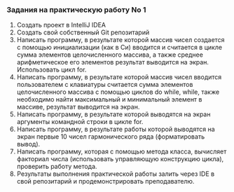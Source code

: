 ### Задания на практическую работу No 1
1. Создать проект в IntelliJ IDEA
2. Создать свой собственный Git репозитарий
3. Написать программу, в результате которой массив чисел создается с помощью инициализации (как в Си) вводится и считается в цикле сумма элементов целочисленного массива, а также среднее арифметическое его элементов результат выводится на экран. Использовать цикл for.
4. Написать программу, в результате которой массив чисел вводится пользователем с клавиатуры считается сумма элементов целочисленного массива с помощью циклов do while, while, также необходимо найти максимальный и минимальный элемент в массиве, результат выводится на экран.
5. Написать программу, в результате которой выводятся на экран аргументы командной строки в цикле for.
6. Написать программу, в результате работы которой выводятся на экран первые 10 чисел гармонического ряда (форматировать вывод).
7. Написать программу, которая с помощью метода класса, вычисляет факториал числа (использовать управляющую конструкцию цикла), проверить
работу метода.
8. Результаты выполнения практической работы залить через IDE в свой репозитарий и продемонстрировать преподавателю.

